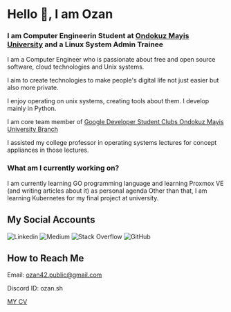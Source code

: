 
Hello 👋, I am Ozan
==================


### I am Computer Engineerin Student at [Ondokuz Mayis University](https://bil-muhendislik.omu.edu.tr/en) and a Linux System Admin Trainee


I am a Computer Engineer who is passionate about free and open source software, cloud technologies and Unix systems.  

 I aim to create technologies to make people's digital life not just easier but also more private.  

 I enjoy operating on unix systems, creating tools about them. I develop mainly in Python.  

 I am core team member of [Google Developer Student Clubs Ondokuz Mayis University Branch](https://gdsc.community.dev/ondokuz-mayis-university/)  

 I assisted my college professor in operating systems lectures for concept appliances in those lectures. 
 


###  What am I currently working on?



 I am currently learning GO programming language and learning Proxmox VE (and writing articles about it) as personal agenda
 Other than that, I am learning Kubernetes for my final project at university. 
 



My Social Accounts
------------------


![Linkedin](https://www.linkedin.com/in/ozansh/)
![Medium](https://medium.com/@ozansh-bak)
![Stack Overflow](https://stackoverflow.com/users/22940529/ozan)
![GitHub](https://github.com/ozansh)



How to Reach Me
---------------

Email: ozan42.public@gmail.com

Discord ID: ozan.sh


[MY CV](/assets/cv/ozancakmak_cv_en.pdf)
